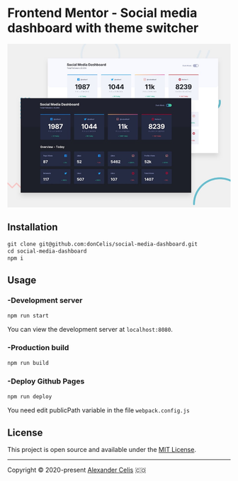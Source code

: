 # Frontend Mentor - Social media dashboard with theme switcher

![Design preview for the Social media dashboard with theme switcher coding challenge](./design/desktop-preview.jpg)

## Installation

```
git clone git@github.com:donCelis/social-media-dashboard.git
cd social-media-dashboard
npm i
```

## Usage

### -Development server

```bash
npm run start
```

You can view the development server at `localhost:8080`.

### -Production build

```bash
npm run build
```

### -Deploy Github Pages

```bash
npm run deploy
```
You need edit publicPath variable in the file `webpack.config.js`

## License

This project is open source and available under the [MIT License](LICENSE).
___
 
Copyright © 2020-present [Alexander Celis](https://github.com/donCelis) 🇨🇴